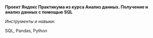 **Проект Яндекс Практикума из курса Анализ данных. Получение и анализ данных с помощью SQL**

*Инструменты и навыки:*

SQL, Pandas, Python
